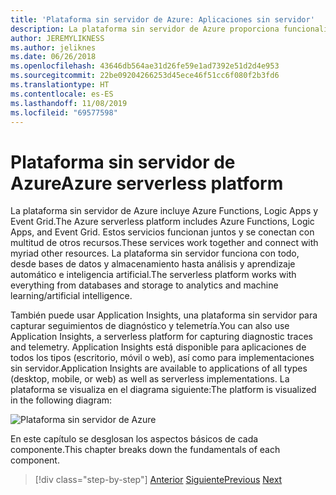```yaml
---
title: 'Plataforma sin servidor de Azure: Aplicaciones sin servidor'
description: La plataforma sin servidor de Azure proporciona funcionalidades que incluyen código de escalado instantáneo desencadenado por eventos, publicación o suscripción basadas en la nube, orquestación de flujos de trabajo, etc.
author: JEREMYLIKNESS
ms.author: jeliknes
ms.date: 06/26/2018
ms.openlocfilehash: 43646db564ae31d26fe59e1ad7392e51d2d4e953
ms.sourcegitcommit: 22be09204266253d45ece46f51cc6f080f2b3fd6
ms.translationtype: HT
ms.contentlocale: es-ES
ms.lasthandoff: 11/08/2019
ms.locfileid: "69577598"
---
```

# <a name="azure-serverless-platform"></a><span data-ttu-id="c162b-103">Plataforma sin servidor de Azure</span><span class="sxs-lookup"><span data-stu-id="c162b-103">Azure serverless platform</span></span>

<span data-ttu-id="c162b-104">La plataforma sin servidor de Azure incluye Azure Functions, Logic Apps y Event Grid.</span><span class="sxs-lookup"><span data-stu-id="c162b-104">The Azure serverless platform includes Azure Functions, Logic Apps, and Event Grid.</span></span> <span data-ttu-id="c162b-105">Estos servicios funcionan juntos y se conectan con multitud de otros recursos.</span><span class="sxs-lookup"><span data-stu-id="c162b-105">These services work together and connect with myriad other resources.</span></span> <span data-ttu-id="c162b-106">La plataforma sin servidor funciona con todo, desde bases de datos y almacenamiento hasta análisis y aprendizaje automático e inteligencia artificial.</span><span class="sxs-lookup"><span data-stu-id="c162b-106">The serverless platform works with everything from databases and storage to analytics and machine learning/artificial intelligence.</span></span>

<span data-ttu-id="c162b-107">También puede usar Application Insights, una plataforma sin servidor para capturar seguimientos de diagnóstico y telemetría.</span><span class="sxs-lookup"><span data-stu-id="c162b-107">You can also use Application Insights, a serverless platform for capturing diagnostic traces and telemetry.</span></span> <span data-ttu-id="c162b-108">Application Insights está disponible para aplicaciones de todos los tipos (escritorio, móvil o web), así como para implementaciones sin servidor.</span><span class="sxs-lookup"><span data-stu-id="c162b-108">Application Insights are available to applications of all types (desktop, mobile, or web) as well as serverless implementations.</span></span> <span data-ttu-id="c162b-109">La plataforma se visualiza en el diagrama siguiente:</span><span class="sxs-lookup"><span data-stu-id="c162b-109">The platform is visualized in the following diagram:</span></span>

![Plataforma sin servidor de Azure](./media/azure-serverless-platform.png)

<span data-ttu-id="c162b-111">En este capítulo se desglosan los aspectos básicos de cada componente.</span><span class="sxs-lookup"><span data-stu-id="c162b-111">This chapter breaks down the fundamentals of each component.</span></span>

>[!div class="step-by-step"]
><span data-ttu-id="c162b-112">[Anterior](serverless-design-examples.md)
>[Siguiente](azure-functions.md)</span><span class="sxs-lookup"><span data-stu-id="c162b-112">[Previous](serverless-design-examples.md)
[Next](azure-functions.md)</span></span>
